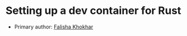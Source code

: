 # Setting up a dev container for Rust

* Primary author: [Falisha Khokhar](https://github.com/falishakhokhar/comp423-course-notes)